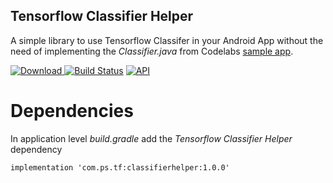## **Tensorflow Classifier Helper**

A simple library to use Tensorflow Classifer in your Android App without the need of implementing the *Classifier.java* from Codelabs [sample app](https://github.com/googlecodelabs/tensorflow-for-poets-2).

[ ![Download](https://api.bintray.com/packages/prokash-sarkar/maven/tensorflow-classifier-helper/images/download.svg) ](https://bintray.com/prokash-sarkar/maven/tensorflow-classifier-helper/_latestVersion)
[![Build Status](https://travis-ci.com/prokash-sarkar/tensorflow-classifier-helper.svg?branch=master)](https://travis-ci.org/prokash-sarkar/tensorflow-classifier-helper)
[![API](https://img.shields.io/badge/API-15%2B-brightgreen.svg?style=flat)](https://android-arsenal.com/api?level=15)

# **Dependencies**

In application level *build.gradle* add the *Tensorflow Classifier Helper* dependency

    implementation 'com.ps.tf:classifierhelper:1.0.0'
